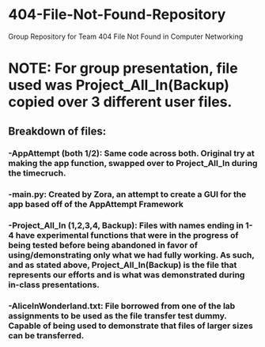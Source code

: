 # 404-File-Not-Found-Repository
Group Repository for Team 404 File Not Found in Computer Networking 

# NOTE: For group presentation, file used was Project_All_In(Backup) copied over 3 different user files. 

## Breakdown of files: 
  ### -AppAttempt (both 1/2): Same code across both. Original try at making the app function, swapped over to Project_All_In during the timecruch. 
  ### -main.py: Created by Zora, an attempt to create a GUI for the app based off of the AppAttempt Framework 
  ### -Project_All_In (1,2,3,4, Backup): Files with names ending in 1-4 have experimental functions that were in the progress of being tested before being         abandoned in favor of using/demonstrating only what we had fully working. As such, and as stated above, Project_All_In(Backup) is the file that             represents our efforts and is what was demonstrated during in-class presentations. 
  ### -AliceInWonderland.txt: File borrowed from one of the lab assignments to be used as the file transfer test dummy. Capable of being used to  demonstrate that files of larger sizes can be transferred.
